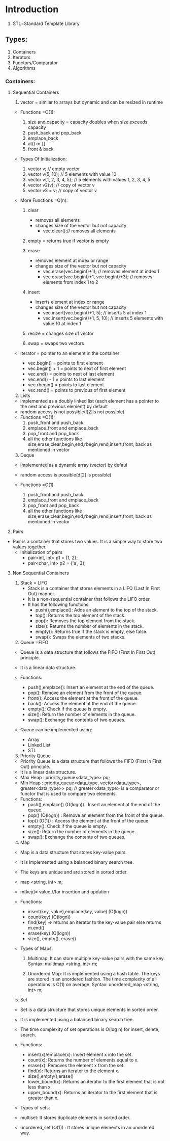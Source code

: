 # Introduction

1. STL=Standard Template Library

## Types:

1. Containers
2. Iterators
3. Functors/Comparator
4. Algorithms

### Containers:

1. Sequential Containers

   1. vector = similar to arrays but dynamic and can be resized in runtime

   - Functions =O(1):

     1. size and capacity = capacity doubles when size exceeds capacity
     2. push_back and pop_back
     3. emplace_back
     4. at() or []
     5. front & back

   - Types Of Initialization:

     1. vector<int> v; // empty vector
     2. vector<int> v(5, 10); // 5 elements with value 10
     3. vector<int> v{1, 2, 3, 4, 5}; // 5 elements with values 1, 2, 3, 4, 5
     4. vector<int> v2(v); // copy of vector v
     5. vector<int> v3 = v; // copy of vector v

   - More Functions =O(n):

     1. clear

        - removes all elements
        - changes size of the vector but not capacity
          - vec.clear();// removes all elements

     2. empty = returns true if vector is empty
     3. erase

        - removes element at index or range
        - changes size of the vector but not capacity
          - vec.erase(vec.begin()+1); // removes element at index 1
          - vec.erase(vec.begin()+1, vec.begin()+3); // removes elements from index 1 to 2

     4. insert

        - inserts element at index or range
        - changes size of the vector but not capacity
          - vec.insert(vec.begin()+1, 5); // inserts 5 at index 1
          - vec.insert(vec.begin()+1, 5, 10); // inserts 5 elements with value 10 at index 1

     5. resize = changes size of vector
     6. swap = swaps two vectors

   - Iterator = pointer to an element in the container
     - vec.begin() = points to first element
     - vec.begin() + 1 = points to next of first element
     - vec.end() = points to next of last element
     - vec.end() - 1 = points to last element
     - vec.rbegin() = points to last element
     - vec.rend() = points to previous of first element

   2. Lists

   - implemented as a doubly linked list (each element has a pointer to the next and previous element) by default
   - random access is not possible(l[2]is not possible)
   - Functions =O(1):
     1. push_front and push_back
     2. emplace_front and emplace_back
     3. pop_front and pop_back
     4. all the other functions like size,erase,clear,begin,end,rbegin,rend,insert,front, back as mentioned in vector

   3. Deque

   - implemented as a dynamic array (vector) by defaul
   - random access is possible(d[2] is possible)

   - Functions =O(1)
     1. push_front and push_back
     2. emplace_front and emplace_back
     3. pop_front and pop_back
     4. all the other functions like size,erase,clear,begin,end,rbegin,rend,insert,front, back as mentioned in vector

2. Pairs

- Pair is a container that stores two values. It is a simple way to store two values together.
  - Initialization of pairs
    - pair<int, int> p1 = {1, 2};
    - pair<char, int> p2 = {'a', 3};

3. Non Sequential Containers

   1. Stack = LIFO
      - Stack is a container that stores elements in a LIFO (Last In First Out) manner.
      - It is a non-sequential container that follows the LIFO order.
      - It has the following functions:
        - push(),emplace(): Adds an element to the top of the stack.
        - top(): Returns the top element of the stack.
        - pop(): Removes the top element from the stack.
        - size(): Returns the number of elements in the stack.
        - empty(): Returns true if the stack is empty, else false.
        - swap(): Swaps the elements of two stacks.
   2. Queue =FIFO

   - Queue is a data structure that follows the FIFO (First In First Out) principle.
   - It is a linear data structure.
   - Functions:

     - push(),emplace(): Insert an element at the end of the queue.
     - pop(): Remove an element from the front of the queue.
     - front(): Access the element at the front of the queue.
     - back(): Access the element at the end of the queue.
     - empty(): Check if the queue is empty.
     - size(): Return the number of elements in the queue.
     - swap(): Exchange the contents of two queues.

   - Queue can be implemented using:
     - Array
     - Linked List
     - STL

   3. Priority Queue

   - Priority Queue is a data structure that follows the FIFO (First In First Out) principle.
   - It is a linear data structure.
   - Max Heap : priority_queue<data_type> pq;
   - Min Heap : priority_queue<data_type, vector<data_type>, greater<data_type>> pq; // greater<data_type> is a comparator or functor that is used to compare two elements.
   - Functions:
     - push(),emplace() (O(logn)) : Insert an element at the end of the queue.
     - pop() (O(logn)) : Remove an element from the front of the queue.
     - top() (O(1)) : Access the element at the front of the queue.
     - empty(): Check if the queue is empty.
     - size(): Return the number of elements in the queue.
     - swap(): Exchange the contents of two queues.

   4. Map

   - Map is a data structure that stores key-value pairs.

   - It is implemented using a balanced binary search tree.
   - The keys are unique and are stored in sorted order.
   - map <string, int> m;
   - m[key]= value;//for insertion and updation
   - Functions:

     - insert(key, value),emplace(key, value) (O(logn))
     - count(key) (O(logn))
     - find(key) => returns an iterator to the key-value pair else returns m.end()
     - erase(key) (O(logn))
     - size(), empty(), erase()

   - Types of Maps:

     1. Multimap: It can store multiple key-value pairs with the same key.
        Syntax: multimap <string, int> m;

     2. Unordered Map: It is implemented using a hash table. The keys are stored in an unordered fashion.
        The time complexity of all operations is O(1) on average.
        Syntax: unordered_map <string, int> m;

   5. Set

   - Set is a data structure that stores unique elements in sorted order.
   - It is implemented using a balanced binary search tree.
   - The time complexity of set operations is O(log n) for insert, delete, search.
   - Functions:
     - insert(x)/emplace(x): Insert element x into the set.
     - count(x): Returns the number of elements equal to x.
     - erase(x): Removes the element x from the set.
     - find(x): Returns an iterator to the element x.
     - size(),empty(),erase()
     - lower_bound(x): Returns an iterator to the first element that is not less than x.
     - upper_bound(x): Returns an iterator to the first element that is greater than x.

   - Types of sets: 
    - multiset: It stores duplicate elements in sorted order. 
    - unordered_set (O(1)) : It stores unique elements in an unordered way.
